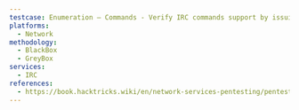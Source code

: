 ```yaml
---
testcase: Enumeration – Commands - Verify IRC commands support by issuing; VERSION, HELP, INFO, LINKS, HELPOP USERCMDS, HELPOP OPERCMDS, OPERATOR CAPA
platforms: 
  - Network
methodology: 
  - BlackBox
  - GreyBox
services:
  - IRC
references:
  - https://book.hacktricks.wiki/en/network-services-pentesting/pentesting-irc.html
---
```

